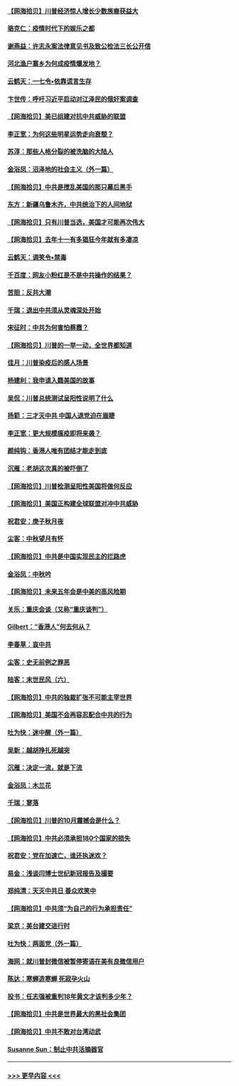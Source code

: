 #### [【网海拾贝】川普经济惊人增长少数族裔获益大](../pages/nsc993/n12471565.md?t=10132102) 
#### [骆克仁：疫情时代下的娱乐之都](../pages/nsc993/n12471312.md?t=10132102) 
#### [谢燕益：许志永案法律意见书及致公检法三长公开信](../pages/nsc993/n12470870.md?t=10132102) 
#### [河北渔户寨乡为何成疫情爆发地？](../pages/nsc993/n12464936.md?t=10132102) 
#### [云鹤天：一七令▪依靠谎言生存](../pages/nsc993/n12470034.md?t=10132102) 
#### [卞世传：呼吁习近平启动对江泽民的俄奸案调查](../pages/nsc993/n12469722.md?t=10132102) 
#### [【网海拾贝】美已组建对抗中共威胁的联盟](../pages/nsc993/n12469018.md?t=10132102) 
#### [李正宽：为何这些明星运势走向衰颓？](../pages/nsc993/n12468730.md?t=10132102) 
#### [苏淳：那些人格分裂的被洗脑的大陆人](../pages/nsc993/n12467858.md?t=10132102) 
#### [金浴凤：沼泽地的社会主义（外一篇）](../pages/nsc993/n12467792.md?t=10132102) 
#### [【网海拾贝】中共是搅乱美国的那只幕后黑手](../pages/nsc993/n12467700.md?t=10132102) 
#### [东方：新疆乌鲁木齐，中共统治下的人间地狱](../pages/nsc993/n12466075.md?t=10132102) 
#### [【网海拾贝】只有川普当选，美国才可能再次伟大](../pages/nsc993/n12466013.md?t=10132102) 
#### [【网海拾贝】去年十一有多猖狂今年就有多凄凉](../pages/nsc993/n12463649.md?t=10132102) 
#### [云鹤天：调笑令▪禁毒](../pages/nsc993/n12462975.md?t=10132102) 
#### [千百度：网友小粉红是不是中共操作的结果？](../pages/nsc993/n12461025.md?t=10132102) 
#### [苦胆：反共大潮](../pages/nsc993/n12459469.md?t=10132102) 
#### [千瑞：退出中共须从灵魂深处开始](../pages/nsc993/n12459437.md?t=10132102) 
#### [宋征时：中共为何害怕蔡霞？](../pages/nsc993/n12459097.md?t=10132102) 
#### [【网海拾贝】川普的一举一动，全世界都知道](../pages/nsc993/n12458825.md?t=10132102) 
#### [佳月：川普染疫后的感人场景](../pages/nsc993/n12456994.md?t=10132102) 
#### [杨建利：我申请入籍美国的故事](../pages/nsc993/n12455635.md?t=10132102) 
#### [吴侃：川普总统测试呈阳性说明了什么](../pages/nsc993/n12451869.md?t=10132102) 
#### [扬箭：三才灭中共 中国人退党迫在眉睫](../pages/nsc993/n12451842.md?t=10132102) 
#### [李正宽：更大规模瘟疫即将来袭？](../pages/nsc993/n12451455.md?t=10132102) 
#### [颜纯钩：香港人唯有团结才能走到底](../pages/nsc993/n12450870.md?t=10132102) 
#### [沉雁：老胡这次真的被吓倒了](../pages/nsc993/n12449796.md?t=10132102) 
#### [【网海拾贝】川普检测呈阳性美国将做何反应](../pages/nsc993/n12449042.md?t=10132102) 
#### [【网海拾贝】美国正构建全球联盟对冲中共威胁](../pages/nsc993/n12446580.md?t=10132102) 
#### [祝君安：庚子秋月夜](../pages/nsc993/n12445870.md?t=10132102) 
#### [尘客：中秋望月有怀](../pages/nsc993/n12444632.md?t=10132102) 
#### [【网海拾贝】中共是中国实现民主的拦路虎](../pages/nsc993/n12443573.md?t=10132102) 
#### [金浴凤：中秋吟](../pages/nsc993/n12441773.md?t=10132102) 
#### [【网海拾贝】未来五年会是中美的高风险期](../pages/nsc993/n12440760.md?t=10132102) 
#### [关乐：重庆会谈（又称“重庆谈判”）](../pages/nsc993/n12437525.md?t=10132102) 
#### [Gilbert：“香港人”何去何从？](../pages/nsc993/n12435894.md?t=10132102) 
#### [李春草：哀中共](../pages/nsc993/n12435874.md?t=10132102) 
#### [尘客：史无前例之罪恶](../pages/nsc993/n12435762.md?t=10132102) 
#### [陆客：末世民风（六）](../pages/nsc993/n12435354.md?t=10132102) 
#### [【网海拾贝】中共的独裁扩张不可能主宰世界](../pages/nsc993/n12435151.md?t=10132102) 
#### [【网海拾贝】美国不会再容忍配合中共的行为](../pages/nsc993/n12433808.md?t=10132102) 
#### [吐为快：迷中醒（外一篇）](../pages/nsc993/n12433585.md?t=10132102) 
#### [吴新：越胡挣扎死越突](../pages/nsc993/n12433562.md?t=10132102) 
#### [沉雁：决定一流，就是下流](../pages/nsc993/n12432128.md?t=10132102) 
#### [金浴凤：木兰花](../pages/nsc993/n12432124.md?t=10132102) 
#### [千瑞：寥落](../pages/nsc993/n12432071.md?t=10132102) 
#### [【网海拾贝】川普的10月震撼会是什么？](../pages/nsc993/n12431624.md?t=10132102) 
#### [【网海拾贝】中共必须承担180个国家的损失](../pages/nsc993/n12428893.md?t=10132102) 
#### [祝君安：党在加速亡，谁还执迷欢？](../pages/nsc993/n12428652.md?t=10132102) 
#### [易金：浅谈闫博士世纪新冠报告及撮要](../pages/nsc993/n12426822.md?t=10132102) 
#### [郑纯清：天灭中共日 善众欢笑中](../pages/nsc993/n12426784.md?t=10132102) 
#### [【网海拾贝】中共须“为自己的行为承担责任”](../pages/nsc993/n12426067.md?t=10132102) 
#### [梁京：美台建交进行时](../pages/nsc993/n12424066.md?t=10132102) 
#### [吐为快：两面党（外一篇）](../pages/nsc993/n12424043.md?t=10132102) 
#### [海网：就川普封微信被暂停寄语在美有良微信用户](../pages/nsc993/n12424021.md?t=10132102) 
#### [陈达：寒蝉造寒蝉 死寂孕火山](../pages/nsc993/n12423958.md?t=10132102) 
#### [投书：任志强被重判18年黄文才该判多少年？](../pages/nsc993/n12423672.md?t=10132102) 
#### [【网海拾贝】中共是世界最大的黑社会集团](../pages/nsc993/n12423543.md?t=10132102) 
#### [【网海拾贝】中共不敢对台湾动武](../pages/nsc993/n12421418.md?t=10132102) 
#### [Susanne Sun：制止中共活摘器官](../pages/nsc993/n12419654.md?t=10132102) 

----
#### [ >>> 更早内容 <<< ](../indexes/nsc993-earlier.md)
